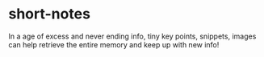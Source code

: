 # short-notes
In a age of excess and never ending info, tiny key points, snippets, images can help retrieve the entire memory and keep up with new info!
